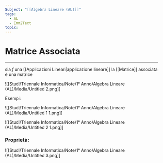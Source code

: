 ```yaml
---
Subject: "[[Algebra Lineare (AL)]]"
tags:
  - AL
  - Imm2Text
topic:
---
```


# Matrice Associata
---
sia $f$  una [[Applicazioni Lineari|applicazione lineare]] la [[Matrice]] associata è una matrice

![[Studi/Triennale Informatica/Note/1° Anno/Algebra Lineare (AL)/Media/Untitled 2.png]]

Esempi:

![[Studi/Triennale Informatica/Note/1° Anno/Algebra Lineare (AL)/Media/Untitled 1 1.png]]

![[Studi/Triennale Informatica/Note/1° Anno/Algebra Lineare (AL)/Media/Untitled 2 1.png]]

### Proprietà:

![[Studi/Triennale Informatica/Note/1° Anno/Algebra Lineare (AL)/Media/Untitled 3.png]]
